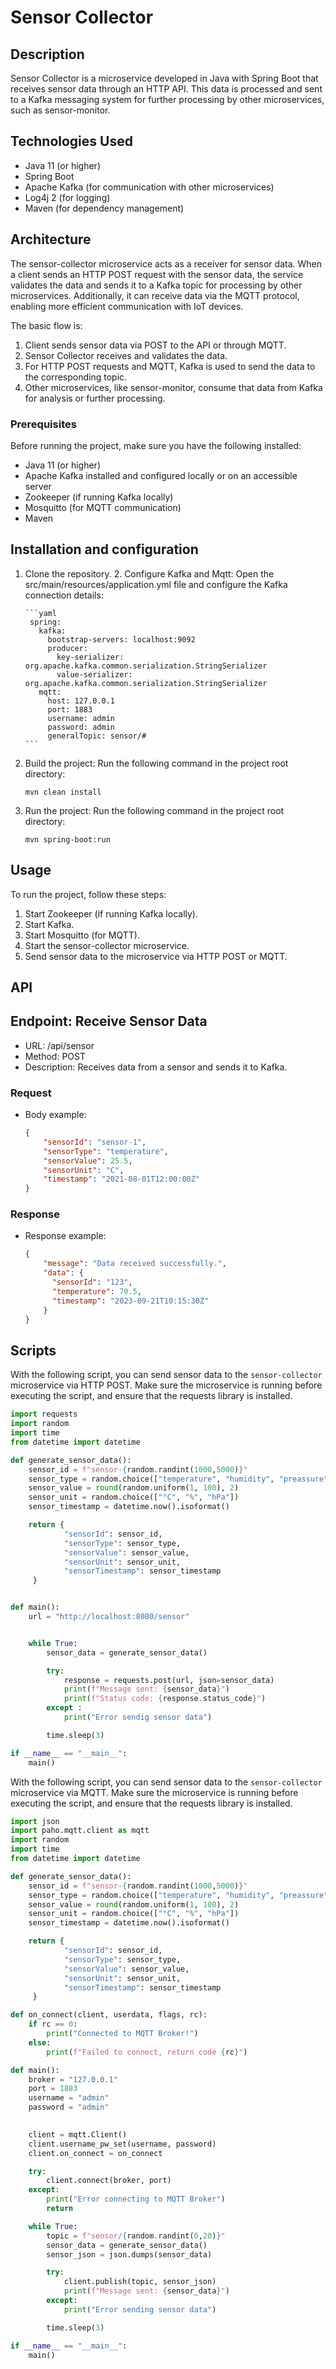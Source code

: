 # Sensor Collector

## Description

Sensor Collector is a microservice developed in Java with Spring Boot that receives sensor data through an HTTP API.
This data is processed and sent to a Kafka messaging system for further processing by other microservices, such as
sensor-monitor.

## Technologies Used

- Java 11 (or higher)
- Spring Boot
- Apache Kafka (for communication with other microservices)
- Log4j 2 (for logging)
- Maven (for dependency management)

## Architecture

The sensor-collector microservice acts as a receiver for sensor data. When a client sends an HTTP POST request with the 
sensor data, the service validates the data and sends it to a Kafka topic for processing by other microservices. 
Additionally, it can receive data via the MQTT protocol, enabling more efficient communication with IoT devices.

The basic flow is:

1. Client sends sensor data via POST to the API or through MQTT.
2. Sensor Collector receives and validates the data.
3. For HTTP POST requests and MQTT, Kafka is used to send the data to the corresponding topic.
4. Other microservices, like sensor-monitor, consume that data from Kafka for analysis or further processing.

### Prerequisites

Before running the project, make sure you have the following installed:

- Java 11 (or higher)
- Apache Kafka installed and configured locally or on an accessible server
- Zookeeper (if running Kafka locally)
- Mosquitto (for MQTT communication)
- Maven

## Installation and configuration

1. Clone the repository.
   2. Configure Kafka and Mqtt: Open the src/main/resources/application.yml file and configure the Kafka connection details:

       ```yaml
        spring:
          kafka:
            bootstrap-servers: localhost:9092
            producer:
              key-serializer: org.apache.kafka.common.serialization.StringSerializer
              value-serializer: org.apache.kafka.common.serialization.StringSerializer
          mqtt:
            host: 127.0.0.1
            port: 1883
            username: admin
            password: admin
            generalTopic: sensor/#
       ```

3. Build the project: Run the following command in the project root directory:

    ```shell
    mvn clean install
    ```

4. Run the project: Run the following command in the project root directory:

    ```shell
    mvn spring-boot:run
    ```

## Usage

To run the project, follow these steps:

1. Start Zookeeper (if running Kafka locally).
2. Start Kafka.
3. Start Mosquitto (for MQTT).
3. Start the sensor-collector microservice.
4. Send sensor data to the microservice via HTTP POST or MQTT.

## API

## Endpoint: Receive Sensor Data

- URL: /api/sensor
- Method: POST
- Description: Receives data from a sensor and sends it to Kafka.

### Request

- Body example:
    ```json
    {
        "sensorId": "sensor-1",
        "sensorType": "temperature",
        "sensorValue": 25.5,
        "sensorUnit": "C",
        "timestamp": "2021-08-01T12:00:00Z"
    }
    ```

### Response

- Response example:
    ```json
    {
        "message": "Data received successfully.",
        "data": {
          "sensorId": "123",
          "temperature": 70.5,
          "timestamp": "2023-09-21T10:15:30Z"
        } 
    }
    ```

## Scripts

With the following script, you can send sensor data to the `sensor-collector` microservice via HTTP POST. Make sure 
the microservice is running before executing the script, and ensure that the requests library is installed.

```python
import requests
import random
import time
from datetime import datetime

def generate_sensor_data():
    sensor_id = f"sensor-{random.randint(1000,5000)}"
    sensor_type = random.choice(["temperature", "humidity", "preassure"])
    sensor_value = round(random.uniform(1, 100), 2)
    sensor_unit = random.choice(["°C", "%", "hPa"])
    sensor_timestamp = datetime.now().isoformat()

    return {
            "sensorId": sensor_id,
            "sensorType": sensor_type,
            "sensorValue": sensor_value,
            "sensorUnit": sensor_unit,
            "sensorTimestamp": sensor_timestamp
     }


def main():
    url = "http://localhost:8080/sensor"


    while True:
        sensor_data = generate_sensor_data()

        try:
            response = requests.post(url, json=sensor_data)
            print(f"Message sent: {sensor_data}")
            print(f"Status code: {response.status_code}")
        except :
            print("Error sendig sensor data")

        time.sleep(3)

if __name__ == "__main__":
    main()
```

With the following script, you can send sensor data to the `sensor-collector` microservice via MQTT. Make sure
the microservice is running before executing the script, and ensure that the requests library is installed.

```python
import json
import paho.mqtt.client as mqtt
import random
import time
from datetime import datetime

def generate_sensor_data():
    sensor_id = f"sensor-{random.randint(1000,5000)}"
    sensor_type = random.choice(["temperature", "humidity", "preassure"])
    sensor_value = round(random.uniform(1, 100), 2)
    sensor_unit = random.choice(["°C", "%", "hPa"])
    sensor_timestamp = datetime.now().isoformat()

    return {
            "sensorId": sensor_id,
            "sensorType": sensor_type,
            "sensorValue": sensor_value,
            "sensorUnit": sensor_unit,
            "sensorTimestamp": sensor_timestamp
     }

def on_connect(client, userdata, flags, rc):
    if rc == 0:
        print("Connected to MQTT Broker!")
    else:
        print(f"Failed to connect, return code {rc}")

def main():
    broker = "127.0.0.1"
    port = 1883
    username = "admin"
    password = "admin"
    

    client = mqtt.Client()
    client.username_pw_set(username, password)
    client.on_connect = on_connect

    try:
        client.connect(broker, port)
    except:
        print("Error connecting to MQTT Broker")
        return

    while True:
        topic = f"sensor/{random.randint(0,20)}"
        sensor_data = generate_sensor_data()
        sensor_json = json.dumps(sensor_data)

        try:
            client.publish(topic, sensor_json)
            print(f"Message sent: {sensor_data}")
        except:
            print("Error sending sensor data")

        time.sleep(3)

if __name__ == "__main__":
    main()
```
